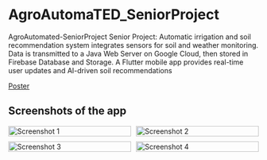 # AgroAutomaTED_SeniorProject
AgroAutomated-SeniorProject Senior Project: Automatic irrigation and soil recommendation system integrates sensors for soil and weather monitoring. Data is transmitted to a Java Web Server on Google Cloud, then stored in Firebase Database and Storage. A Flutter mobile app provides real-time user updates and AI-driven soil recommendations

[Poster](https://github.com/kbudak/AgroAutomaTed_SeniorProject/blob/main/Poster%20son.pdf)

## Screenshots of the app
<div style="display: flex; flex-wrap: wrap; gap: 10px;">
  <!-- İlk Satır -->
  <div style="flex: 1 1 calc(50% - 10px);">
    <img src="https://github.com/user-attachments/assets/a81c498d-3cd7-490a-8362-d65e3721678b" alt="Screenshot 1" style="width: 100%;"/>
  </div>
  <div style="flex: 1 1 calc(50% - 10px);">
    <img src="https://github.com/user-attachments/assets/1e3e04ae-a23f-43cc-a120-86e98f3e3e1f" alt="Screenshot 2" style="width: 100%;"/>
  </div>
  <!-- İkinci Satır -->
  <div style="flex: 1 1 calc(50% - 10px);">
    <img src="https://github.com/user-attachments/assets/855d044c-01df-47f7-97c7-83716f07598c" alt="Screenshot 3" style="width: 100%;"/>
  </div>
  <div style="flex: 1 1 calc(50% - 10px);">
    <img src="https://github.com/user-attachments/assets/27cd85ce-a6da-42bb-b287-0fdb9f8fd2f5" alt="Screenshot 4" style="width: 100%;"/>
  </div>
</div>


